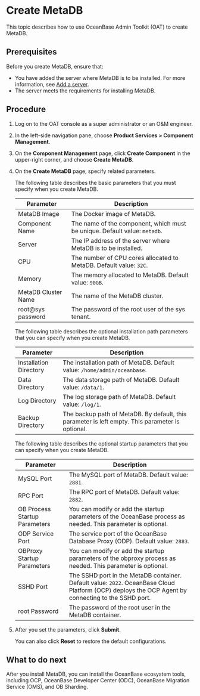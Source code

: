 # Create MetaDB

This topic describes how to use OceanBase Admin Toolkit (OAT) to create MetaDB. 

## Prerequisites

Before you create MetaDB, ensure that:

* You have added the server where MetaDB is to be installed. For more information, see [Add a server](5.add-server.md). 
* The server meets the requirements for installing MetaDB. 

## Procedure

1. Log on to the OAT console as a super administrator or an O&M engineer. 

2. In the left-side navigation pane, choose **Product Services \> Component Management**. 

3. On the **Component Management** page, click **Create Component** in the upper-right corner, and choose **Create MetaDB**. 

   <!-- ![1](https://obbusiness-private.oss-cn-shanghai.aliyuncs.com/doc/img/observer-enterprise/V4.0.0/4.deploy-the-oceanbase-database/OAT/create-metadb/1%E5%88%9B%E5%BB%BAmetadb.png) -->

4. On the **Create MetaDB** page, specify related parameters. 

   <!-- ![2](https://obbusiness-private.oss-cn-shanghai.aliyuncs.com/doc/img/observer-enterprise/V4.0.0/4.deploy-the-oceanbase-database/OAT/create-metadb/2%E5%9F%BA%E7%A1%80%E9%85%8D%E7%BD%AE.png) -->

   The following table describes the basic parameters that you must specify when you create MetaDB.

   | Parameter | Description |
   |------|------|
   | MetaDB Image | The Docker image of MetaDB.  |
   | Component Name | The name of the component, which must be unique. Default value: `metadb`.  |
   | Server | The IP address of the server where MetaDB is to be installed.  |
   | CPU | The number of CPU cores allocated to MetaDB. Default value: `32C`.  |
   | Memory | The memory allocated to MetaDB. Default value: `90GB`.  |
   | MetaDB Cluster Name | The name of the MetaDB cluster.  |
   | root@sys password | The password of the root user of the sys tenant.  |

   <!-- ![3](https://obbusiness-private.oss-cn-shanghai.aliyuncs.com/doc/img/observer-enterprise/V4.0.0/4.deploy-the-oceanbase-database/OAT/create-metadb/3%E5%AE%89%E8%A3%85%E8%B7%AF%E5%BE%84.png) -->

   The following table describes the optional installation path parameters that you can specify when you create MetaDB.

   | Parameter | Description |
   |------|------|
   | Installation Directory | The installation path of MetaDB. Default value: `/home/admin/oceanbase`.  |
   | Data Directory | The data storage path of MetaDB. Default value: `/data/1`.  |
   | Log Directory | The log storage path of MetaDB. Default value: `/log/1`.  |
   | Backup Directory  | The backup path of MetaDB. By default, this parameter is left empty. This parameter is optional.  |

   <!-- ![4](https://obbusiness-private.oss-cn-shanghai.aliyuncs.com/doc/img/observer-enterprise/V4.0.0/4.deploy-the-oceanbase-database/OAT/create-metadb/4%E5%90%AF%E5%8A%A8%E5%8F%82%E6%95%B0.png) -->

   The following table describes the optional startup parameters that you can specify when you create MetaDB.

   | Parameter | Description |
   |------|------|
   | MySQL Port | The MySQL port of MetaDB. Default value: `2881`.  |
   | RPC Port | The RPC port of MetaDB. Default value: `2882`.  |
   | OB Process Startup Parameters | You can modify or add the startup parameters of the OceanBase process as needed. This parameter is optional.  |
   | ODP Service Port | The service port of the OceanBase Database Proxy (ODP). Default value: `2883`.  |
   | OBProxy Startup Parameters | You can modify or add the startup parameters of the obproxy process as needed. This parameter is optional. <!-- For more information, see [Parameter description](https://www.oceanbase.com/docs/enterprise-odp-enterprise-cn-10000000000982784). -->  | 
   | SSHD Port | The SSHD port in the MetaDB container. Default value: `2022`. OceanBase Cloud Platform (OCP) deploys the OCP Agent by connecting to the SSHD port.  |
   | root Password | The password of the root user in the MetaDB container.  |

5. After you set the parameters, click **Submit**. 

   You can also click **Reset** to restore the default configurations. 

## What to do next

After you install MetaDB, you can install the OceanBase ecosystem tools, including OCP, OceanBase Developer Center (ODC), OceanBase Migration Service (OMS), and OB Sharding. 
